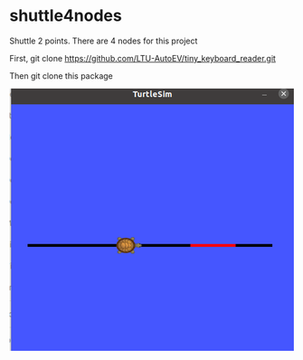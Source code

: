 # shuttle4nodes
Shuttle 2 points. There are 4 nodes for this project

First, git clone https://github.com/LTU-AutoEV/tiny_keyboard_reader.git

Then git clone this package

![](docs/shuttle2points.png)
